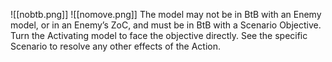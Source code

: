 ![[nobtb.png]] ![[nomove.png]] The model may not be in BtB with an Enemy model, or in an Enemy’s ZoC, and must be in BtB with a Scenario Objective.  
Turn the Activating model to face the objective directly. See the specific Scenario to resolve any other effects of the Action.